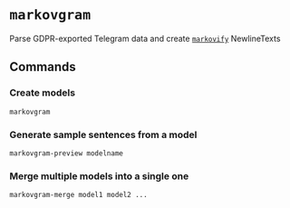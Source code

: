 # `markovgram`

Parse GDPR-exported Telegram data and create [`markovify`](https://github.com/jsvine/markovify) NewlineTexts

## Commands

### Create models

```
markovgram
```

### Generate sample sentences from a model

```
markovgram-preview modelname
```

### Merge multiple models into a single one

```
markovgram-merge model1 model2 ...
```
